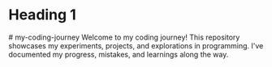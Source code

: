 <!DOCTYPE html>
<html>
  <head>
    <meta name="viewport" content="width=device-width, initial-scale=1.0">
    <title>Example Project</title>
  </head>
  <body>
    <h1>Heading 1</h1>
  </body>
</html>
# my-coding-journey
Welcome to my coding journey! This repository showcases my experiments, projects, and explorations in programming. I've documented my progress, mistakes, and learnings along the way.
